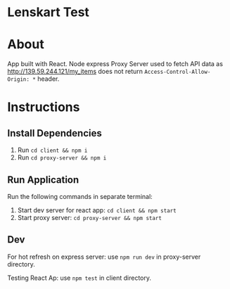 # Lenskart Test

# About

App built with React.
Node express Proxy Server used to fetch API data as http://139.59.244.121/my_items does not return `Access-Control-Allow-Origin: *` header.

# Instructions

## Install Dependencies

1. Run `cd client && npm i`
2. Run `cd proxy-server && npm i`

## Run Application

Run the following commands in separate terminal:

1. Start dev server for react app: `cd client && npm start`
2. Start proxy server: `cd proxy-server && npm start`

## Dev

For hot refresh on express server:
use `npm run dev` in proxy-server directory.

Testing React Ap:
use `npm test` in client directory.
